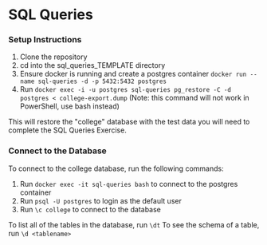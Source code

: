 # SQL Queries

### Setup Instructions
1. Clone the repository
2. cd into the sql_queries_TEMPLATE directory
3. Ensure docker is running and create a postgres container `docker run --name sql-queries -d -p 5432:5432 postgres`
4. Run `docker exec -i -u postgres sql-queries pg_restore -C -d postgres < college-export.dump` (Note: this command will not work in PowerShell, use bash instead)

This will restore the "college" database with the test data you will need to complete the SQL Queries Exercise.

### Connect to the Database
To connect to the college database, run the following commands:
1. Run `docker exec -it sql-queries bash` to connect to the postgres container
2. Run `psql -U postgres` to login as the default user
3. Run `\c college` to connect to the database

To list all of the tables in the database, run `\dt`
To see the schema of a table, run `\d <tablename>`
